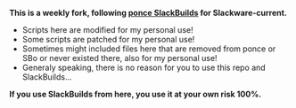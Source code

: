 **This is a weekly fork, following [ponce SlackBuilds](https://github.com/Ponce/slackbuilds) for Slackware-current.**
<ul>
  <li>Scripts here are modified for my personal use!
  <li> Some scripts are patched for my personal use!
  <li> Sometimes might included files here that are removed from ponce or SBo or never existed there, also for my personal use!
  <li> Generaly speaking, there is no reason for you to use this repo and SlackBuilds... 
  </ul>

 **If you use SlackBuilds from here, you use it at your own risk 100%.**<br>
<p>


